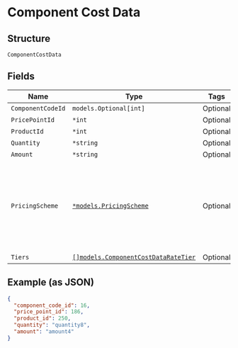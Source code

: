 
# Component Cost Data

## Structure

`ComponentCostData`

## Fields

| Name | Type | Tags | Description |
|  --- | --- | --- | --- |
| `ComponentCodeId` | `models.Optional[int]` | Optional | - |
| `PricePointId` | `*int` | Optional | - |
| `ProductId` | `*int` | Optional | - |
| `Quantity` | `*string` | Optional | - |
| `Amount` | `*string` | Optional | - |
| `PricingScheme` | [`*models.PricingScheme`](../../doc/models/pricing-scheme.md) | Optional | The identifier for the pricing scheme. See [Product Components](https://help.chargify.com/products/product-components.html) for an overview of pricing schemes. |
| `Tiers` | [`[]models.ComponentCostDataRateTier`](../../doc/models/component-cost-data-rate-tier.md) | Optional | - |

## Example (as JSON)

```json
{
  "component_code_id": 16,
  "price_point_id": 186,
  "product_id": 250,
  "quantity": "quantity8",
  "amount": "amount4"
}
```

